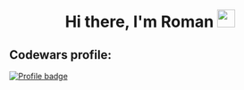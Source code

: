<h1 align="center">Hi there, I'm <a>Roman</a> 
<img src="https://github.com/blackcater/blackcater/raw/main/images/Hi.gif" height="32"/></h1>

## Codewars profile:
[![Profile badge](https://www.codewars.com/users/qckzzi/badges/large)](https://www.codewars.com/users/qckzzi)


